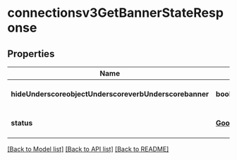 # connectionsv3GetBannerStateResponse

## Properties
Name | Type | Description | Notes
------------ | ------------- | ------------- | -------------
**hideUnderscoreobjectUnderscoreverbUnderscorebanner** | **boolean** |  | [optional] [default to null]
**status** | [**GooglerpcStatus**](GooglerpcStatus.md) |  | [optional] [default to null]

[[Back to Model list]](../README.md#documentation-for-models) [[Back to API list]](../README.md#documentation-for-api-endpoints) [[Back to README]](../README.md)


